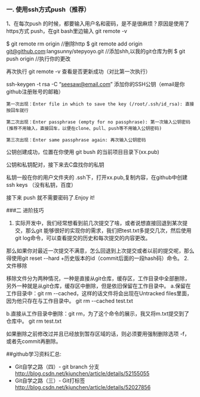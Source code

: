 ### 一. 使用ssh方式push（推荐）

1、在每次push 的时候，都要输入用户名和密码，是不是很麻烦？原因是使用了https方式 push，在git bash里边输入 git remote -v

$ git remote rm origin    //删除http
$ git remote add origin git@github.com:langsunny/stepyoyo.git   //添加shh,以我的git仓库为例
$ git push origin   //执行你的更改

再次执行 git remote -v 查看是否更新成功（对比第一次执行）

ssh-keygen -t rsa -C “seesaw@email.com” 
添加你的SSH公钥（email是你github注册账号的邮箱）

   
    第一次出现：Enter file in which to save the key (/root/.ssh/id_rsa): 直接按回车就行

    第二次出现：Enter passphrase (empty for no passphrase): 第一次输入公钥密码(推荐不用输入，直接回车，以便在clone、pull、push等不用输入公钥密码)

    第三次出现：Enter same passphrase again: 再次输入公钥密码

公钥创建成功，位置在你使用 git bush 的当前项目目录下(xx.pub)

公钥和私钥配对，接下来去C盘找你的私钥

私钥一般在你的用户文件夹的 .ssh下，打开xx.pub,复制内容，在github中创建ssh keys （没有私钥，百度）

接下来 push 就不需要密码了.Enjoy it!


###二 进阶技巧

 1. 实际开发中，我们经常想看到前几次提交了啥，或者说想直接回退到某次提交，那么git 能够很好的实现你的需求，我们把test.txt多提交几次，然后使用git log命令，可以查看提交的历史和每次提交的内容更改。

那么如果你对最近一次提交不满意，怎么回退到上次提交或者以前的提交呢，那么得使用git reset --hard +历史版本的id（commit后面的一段hash码）命令。
 2. 文件移除

移除文件分为两种情况，一种是直接从git仓库，缓存区，工作目录中全部删除，另外一种就是从git仓库，缓存区中删除，但是依旧保留在工作目录中。
a.保留在工作目录中：git rm --cached，这样的话文件将会出现在Untracked files里面，因为他只存在与工作目录中。
git rm --cached test.txt

b.直接从工作目录中删除：git rm，为了这个命令的展示，我又将m.txt提交到了仓库中。
git rm  test.txt

如果删除之前修改过并且已经放到暂存区域的话，则必须要用强制删除选项 -f，或者先commit再删除。

##github学习资料汇总:

* Git自学之路（四）- git branch 分支 http://blog.csdn.net/kjunchen/article/details/52155055 
* Git自学之路（三）- Git打标签  http://blog.csdn.net/kjunchen/article/details/52027856 



